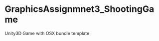 GraphicsAssignmnet3_ShootingGame
================================

Unity3D Game with OSX bundle template
